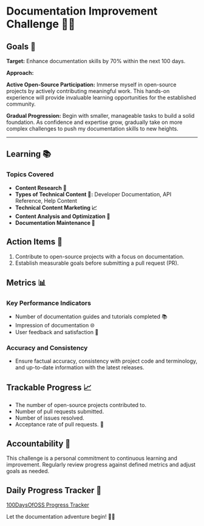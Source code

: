 # Documentation Improvement Challenge 📘🚀

## Goals 🎯

**Target:**
Enhance documentation skills by 70% within the next 100 days.

**Approach:**

**Active Open-Source Participation:**
Immerse myself in open-source projects by actively contributing meaningful work. This hands-on experience will provide invaluable learning opportunities for the established community.

**Gradual Progression:**
Begin with smaller, manageable tasks to build a solid foundation. As confidence and expertise grow, gradually take on more complex challenges to push my documentation skills to new heights.

----

## Learning 📚

### Topics Covered

- **Content Research 📖**
- **Types of Technical Content 🚀:** Developer Documentation, API Reference, Help Content
- **Technical Content Marketing 📈**
- **Content Analysis and Optimization 🔄**
- **Documentation Maintenance 🔧**

## Action Items 🚧

1. Contribute to open-source projects with a focus on documentation.
2. Establish measurable goals before submitting a pull request (PR).

## Metrics 📊

### Key Performance Indicators

- Number of documentation guides and tutorials completed 📚
- Impression of documentation 🌐
- User feedback and satisfaction 🤝

### Accuracy and Consistency

- Ensure factual accuracy, consistency with project code and terminology, and up-to-date information with the latest releases.

## Trackable Progress 📈

- The number of open-source projects contributed to.
- Number of pull requests submitted.
- Number of issues resolved.
- Acceptance rate of pull requests. 🔄

## Accountability 👥

This challenge is a personal commitment to continuous learning and improvement. Regularly review progress against defined metrics and adjust goals as needed.


## Daily Progress Tracker 📝

[100DaysOfOSS Progress Tracker](<https://github.com/Champraise/100-Days-Of-Open-Source/blob/main/progress-tracker.md>)

Let the documentation adventure begin! 🚀📝
